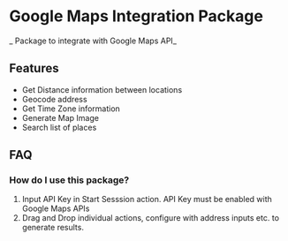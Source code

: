 # Google Maps Integration Package
_ Package to integrate with Google Maps API_

## Features
 * Get Distance information between locations
 * Geocode address
 * Get Time Zone information
 * Generate Map Image
 * Search list of places
    




## FAQ
### How do I use this package?
1. Input API Key in Start Sesssion action. API Key must be enabled with Google Maps APIs
2. Drag and Drop individual actions, configure with address inputs etc. to generate results. 

